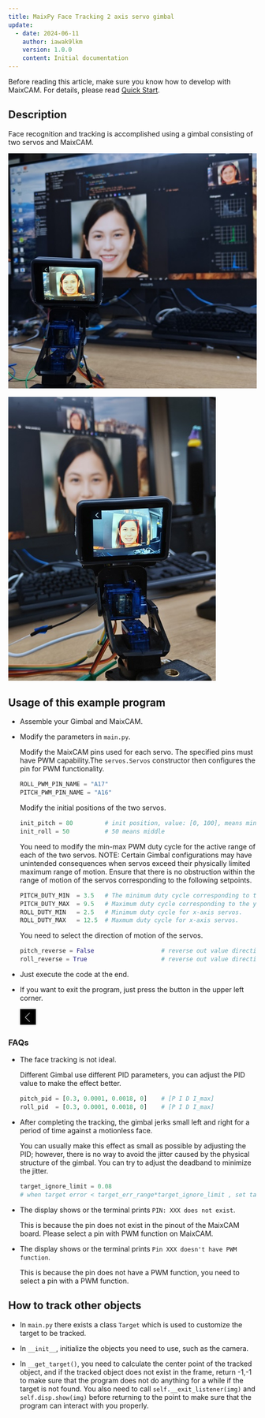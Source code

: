 ```yaml
---
title: MaixPy Face Tracking 2 axis servo gimbal
update:
  - date: 2024-06-11
    author: iawak9lkm
    version: 1.0.0
    content: Initial documentation
---
```


Before reading this article, make sure you know how to develop with MaixCAM. For details, please read [Quick Start](../README.md).

## Description

Face recognition and tracking is accomplished using a gimbal consisting of two servos and MaixCAM.

![](../../../../projects/app_face_tracking/assets/face_tracking1.jpg)


![](../../../../projects/app_face_tracking/assets/face_tracking2.jpg)

## Usage of this example program

* Assemble your Gimbal and MaixCAM.

* Modify the parameters in `main.py`.

  Modify the MaixCAM pins used for each servo. The specified pins must have PWM capability.The `servos.Servos` constructor then configures the pin for PWM functionality.

  ```python
  ROLL_PWM_PIN_NAME = "A17"
  PITCH_PWM_PIN_NAME = "A16"
  ```

  Modify the initial positions of the two servos.

   ```python
   init_pitch = 80         # init position, value: [0, 100], means minimum angle to maxmum angle of servo
   init_roll = 50          # 50 means middle
   ```

  You need to modify the min-max PWM duty cycle for the active range of each of the two servos. NOTE: Certain Gimbal configurations may have unintended consequences when servos exceed their physically limited maximum range of motion. Ensure that there is no obstruction within the range of motion of the servos corresponding to the following setpoints.

  ```python
  PITCH_DUTY_MIN  = 3.5   # The minimum duty cycle corresponding to the range of motion of the y-axis servo.
  PITCH_DUTY_MAX  = 9.5   # Maximum duty cycle corresponding to the y-axis servo motion range.
  ROLL_DUTY_MIN   = 2.5   # Minimum duty cycle for x-axis servos.
  ROLL_DUTY_MAX   = 12.5  # Maxmum duty cycle for x-axis servos.
  ```

  You need to select the direction of motion of the servos.

  ```python
  pitch_reverse = False                   # reverse out value direction
  roll_reverse = True                     # reverse out value direction
  ```

* Just execute the code at the end.

* If you want to exit the program, just press the button in the upper left corner.

  ![](../../../../projects/app_face_tracking/assets/exit.jpg)

### FAQs

* The face tracking is not ideal.

  Different Gimbal use different PID parameters, you can adjust the PID value to make the effect better.

  ```python
  pitch_pid = [0.3, 0.0001, 0.0018, 0]    # [P I D I_max]
  roll_pid  = [0.3, 0.0001, 0.0018, 0]    # [P I D I_max]
  ```

* After completing the tracking, the gimbal jerks small left and right for a period of time against a motionless face.

  You can usually make this effect as small as possible by adjusting the PID; however, there is no way to avoid the jitter caused by the physical structure of the gimbal. You can try to adjust the deadband to minimize the jitter.

  ```python
  target_ignore_limit = 0.08
  # when target error < target_err_range*target_ignore_limit , set target error to 0
  ```

* The display shows or the terminal prints `PIN: XXX does not exist`.

  This is because the pin does not exist in the pinout of the MaixCAM board. Please select a pin with PWM function on MaixCAM.

* The display shows or the terminal prints `Pin XXX doesn't have PWM function`.

  This is because the pin does not have a PWM function, you need to select a pin with a PWM function.



## How to track other objects

* In `main.py` there exists a class `Target` which is used to customize the target to be tracked.

* In `__init__`, initialize the objects you need to use, such as the camera.

* In `__get_target()`, you need to calculate the center point of the tracked object, and if the tracked object does not exist in the frame, return -1,-1 to make sure that the program does not do anything for a while if the target is not found. You also need to call `self.__exit_listener(img)` and `self.disp.show(img)` before returning to the point to make sure that the program can interact with you properly.
